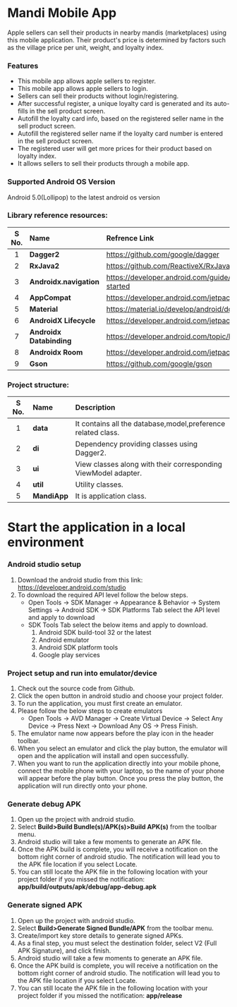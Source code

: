 # Mandi Mobile App

Apple sellers can sell their products in nearby mandis (marketplaces) using this mobile application.
Their product's price is determined by factors such as the village price per
unit, weight, and loyalty index.

### Features

- This mobile app allows apple sellers to register.
- This mobile app allows apple sellers to login.
- Sellers can sell their products without login/registering.
- After successful register, a unique loyalty card is generated and its auto-fills in the sell product screen.
- Autofill the loyalty card info, based on the registered seller name in the sell product screen.
- Autofill the registered seller name if the loyalty card number is entered in the sell product screen. 
- The registered user will get more prices for their product based on loyalty index.
- It allows sellers to sell their products through a mobile app.

### Supported Android OS Version

Android 5.0(Lollipop) to the latest android os version

### Library reference resources:

| **S No.** | **Name**  | **Refrence Link**  |
| :-----: | :- | :- |
| 1 | **Dagger2** | https://github.com/google/dagger |
| 2 | **RxJava2** | https://github.com/ReactiveX/RxJava |
| 3 | **Androidx.navigation** | https://developer.android.com/guide/navigation/navigation-getting-started |
| 4 | **AppCompat** | https://developer.android.com/jetpack/androidx/releases/appcompat |
| 5 | **Material** | https://material.io/develop/android/docs/getting-started |
| 6 | **AndroidX Lifecycle** | https://developer.android.com/jetpack/androidx/releases/lifecycle |
| 7 | **Androidx Databinding** | https://developer.android.com/topic/libraries/data-binding |
| 8 | **Androidx Room** | https://developer.android.com/jetpack/androidx/releases/room |
| 9 | **Gson** | https://github.com/google/gson |

### Project structure:

| **S No.** | **Name**  | **Description**  |
| :-----: | :- | :- |
| 1 | **data** | It contains all the database,model,preference related class. |
| 2 | **di** | Dependency providing classes using Dagger2. |
| 3 | **ui** | View classes along with their corresponding ViewModel adapter. |
| 4 | **util** | Utility classes. |
| 5 | **MandiApp** | It is application class. |

# Start the application in a local environment

   ### Android studio setup
   1. Download the android studio from this link: https://developer.android.com/studio
   2. To download the required API level follow the below steps.
      - Open Tools → SDK Manager → Appearance & Behavior → System Settings → Android SDK 
        → SDK Platforms Tab select the API level and apply to download
      - SDK Tools Tab select the below items and apply to download.
        1. Android SDK build-tool 32 or the latest
        2. Android emulator
        3. Android SDK platform tools
        4. Google play services
    
   ### Project setup and run into emulator/device
   1. Check out the source code from Github.
   2. Click the open button in android studio and choose your project folder.
   3. To run the application, you must first create an emulator.
   4. Please follow the below steps to create emulators
      - Open Tools → AVD Manager → Create Virtual Device → Select Any Device → Press Next → Download Any OS → Press Finish.
   5. The emulator name now appears before the play icon in the header toolbar.
   6. When you select an emulator and click the play button, the emulator will open and the application will install and open successfully.
   7. When you want to run the application directly into your mobile phone, connect the mobile phone with your laptop, so the name of your phone will appear before the play button.
      Once you press the play button, the application will run directly onto your phone.

### Generate debug APK

1. Open up the project with android studio.
2. Select **Build>Build Bundle(s)/APK(s)>Build APK(s)** from the toolbar menu.
3. Android studio will take a few moments to generate an APK file.
4. Once the APK build is complete, you will receive a notification on the bottom right corner of android studio.
   The notification will lead you to the APK file location if you select Locate.
5. You can still locate the APK file in the following location with your project folder if you missed the notification:
   **app/build/outputs/apk/debug/app-debug.apk**
   
### Generate signed APK

1. Open up the project with android studio.
2. Select **Build>Generate Signed Bundle/APK** from the toolbar menu.
3. Create/import key store details to generate signed APKs.
4. As a final step, you must select the destination folder, select V2 (Full APK Signature), and click finish.
3. Android studio will take a few moments to generate an APK file.
5. Once the APK build is complete, you will receive a notification on the bottom right corner of android studio.
   The notification will lead you to the APK file location if you select Locate.
6. You can still locate the APK file in the following location with your project folder if you missed the notification:
   **app/release**

